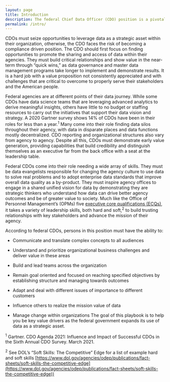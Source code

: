 ```yaml
---
layout: page
title: Introduction
description: The federal Chief Data Officer (CDO) position is a pivotal and transformational role that can significantly benefit the collection, organization, analysis and use of data in the agency as well as improve its value to society. The CDO must embrace the roles of change agent and evangelist to bring the inspirational vision of what data can do for all stakeholders.
permalink: /intro/
---
```


CDOs must seize opportunities to leverage data as a strategic asset within their organization, otherwise, the CDO faces the risk of becoming a compliance driven position. The CDO should first focus on finding opportunities to promote the sharing and access of data within their agencies. They must build critical relationships and show value in the near-term through “quick wins,” as data governance and master data management programs take longer to implement and demonstrate results. It is a hard job with a value proposition not consistently appreciated and with challenges that are critical to overcome to properly serve their stakeholders and the American people. 

Federal agencies are at different points of their data journey. While some CDOs have data science teams that are leveraging advanced analytics to derive meaningful insights, others have little to no budget or staffing resources to carry out the initiatives that support their data vision and strategy. A 2020 Gartner survey shows 14% of CDOs have been in their roles for less than a year.<sup>1</sup> Many come into their role finding data silos throughout their agency, with  data in disparate places and data functions mostly decentralized. CDO reporting and organizational structures also vary from agency to agency. Despite all this, CDOs must demonstrate early value generation, providing capabilities that build credibility and distinguish themselves as an executive far from the back office with a seat at the leadership table. 

Federal CDOs come into their role needing a wide array of skills. They must be data evangelists responsible for changing the agency culture to use data to solve real problems and to adopt enterprise data standards that improve overall data quality as a by-product. They must inspire agency offices to engage in a shared unified vision for data by demonstrating they are strategic thinkers who understand how data can drive better agency outcomes and be of greater value to society. Much like the Office of Personnel Management’s (OPMs) five [executive core qualifications (ECQs)](https://www.opm.gov/policy-data-oversight/senior-executive-service/executive-core-qualifications/), it takes a variety of leadership skills, both hard and soft,<sup>2</sup> to build trusting relationships with key stakeholders and advance the mission of their agency. 

According to federal CDOs, persons in this position must have the ability to: 

* Communicate and translate complex concepts to all audiences 

* Understand and prioritize organizational business challenges and deliver value in these areas 

* Build and lead teams across the organization 

* Remain goal oriented and focused on reaching specified objectives by establishing structure and managing towards outcomes 

* Adapt and deal with different issues of importance to different customers 

* Influence others to realize the mission value of data 

* Manage change within organizations The goal of this playbook is to help you be key value drivers as the federal government expands its use of data as a strategic asset. 


<sup>1</sup> Gartner. CDO Agenda 2021: Influence and Impact of Successful CDOs in the Sixth Annual CDO Survey. March 2021. 

<sup>2</sup> See DOL’s “Soft Skills: The Competitive” Edge for a list of example hard and soft skills [https://www.dol.gov/agencies/odep/publications/fact-sheets/soft-skills-the-competitive-edge](https://www.dol.gov/agencies/odep/publications/fact-sheets/soft-skills-the-competitive-edge)) 